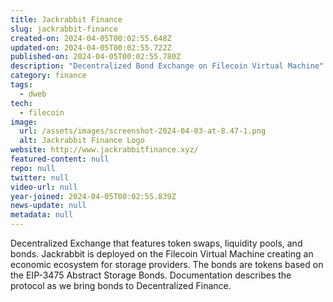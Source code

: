 ```yaml
---
title: Jackrabbit Finance
slug: jackrabbit-finance
created-on: 2024-04-05T00:02:55.648Z
updated-on: 2024-04-05T00:02:55.722Z
published-on: 2024-04-05T00:02:55.780Z
description: "Decentralized Bond Exchange on Filecoin Virtual Machine"
category: finance
tags:
  - dweb
tech:
  - filecoin
image:
  url: /assets/images/screenshot-2024-04-03-at-8.47-1.png
  alt: Jackrabbit Finance Logo
website: http://www.jackrabbitfinance.xyz/
featured-content: null
repo: null
twitter: null
video-url: null
year-joined: 2024-04-05T00:02:55.839Z
news-update: null
metadata: null
---
```


Decentralized Exchange that features token swaps, liquidity pools, and bonds. Jackrabbit is deployed on the Filecoin Virtual Machine creating an economic ecosystem for storage providers. The bonds are tokens based on the EIP-3475 Abstract Storage Bonds. Documentation describes the protocol as we bring bonds to Decentralized Finance.

